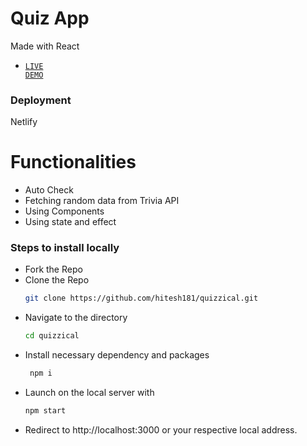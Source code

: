 # Quiz App
Made with React
 - <code style="color : #0969DA"  style="color : #0969DA"><a href = "https://quizzical101.netlify.app/">LIVE DEMO</a></code>
### Deployment
 Netlify

 
# Functionalities
- Auto Check
- Fetching random data from Trivia API
- Using Components
- Using state and effect

### Steps to install locally
- Fork the Repo
- Clone the Repo
  ```bash
  git clone https://github.com/hitesh181/quizzical.git
- Navigate to the directory
  ```bash
  cd quizzical

- Install necessary dependency and packages
  ```bash
   npm i
- Launch on the local server with
  ```bash
  npm start
- Redirect to http://localhost:3000
  or your respective local address.
  
